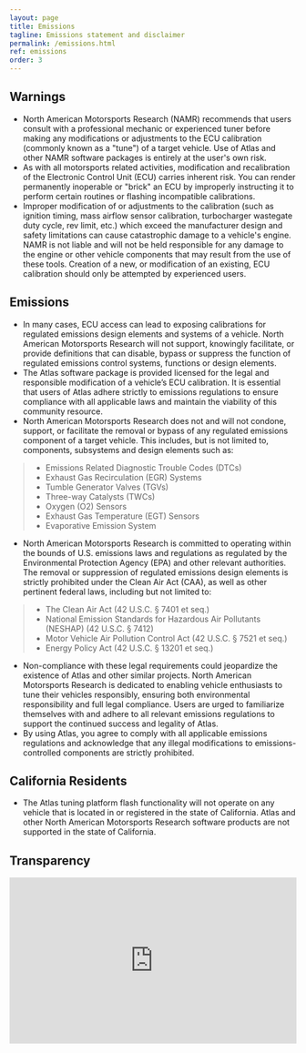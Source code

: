 ```yaml
---
layout: page
title: Emissions
tagline: Emissions statement and disclaimer
permalink: /emissions.html
ref: emissions
order: 3
---
```


## Warnings
* North American Motorsports Research (NAMR) recommends that users consult with a professional mechanic or experienced tuner before making any modifications or adjustments to the ECU calibration (commonly known as a "tune") of a target vehicle. Use of Atlas and other NAMR software packages is entirely at the user's own risk.
* As with all motorsports related activities, modification and recalibration of the Electronic Control Unit (ECU) carries inherent risk. You can render permanently inoperable or "brick" an ECU by improperly instructing it to perform certain routines or flashing incompatible calibrations.
* Improper modification of or adjustments to the calibration (such as ignition timing, mass airflow sensor calibration, turbocharger wastegate duty cycle, rev limit, etc.) which exceed the manufacturer design and safety limitations can cause catastrophic damage to a vehicle's engine. NAMR is not liable and will not be held responsible for any damage to the engine or other vehicle components that may result from the use of these tools. Creation of a new, or modification of an existing, ECU calibration should only be attempted by experienced users.

## Emissions
* In many cases, ECU access can lead to exposing calibrations for regulated emissions design elements and systems of a vehicle. North American Motorsports Research will not support, knowingly facilitate, or provide definitions that can disable, bypass or suppress the function of regulated emissions control systems, functions or design elements.
* The Atlas software package is provided licensed for the legal and responsible modification of a vehicle’s ECU calibration. It is essential that users of Atlas adhere strictly to emissions regulations to ensure compliance with all applicable laws and maintain the viability of this community resource.
* North American Motorsports Research does not and will not condone, support, or facilitate the removal or bypass of any regulated emissions component of a target vehicle. This includes, but is not limited to, components, subsystems and design elements such as:

> - Emissions Related Diagnostic Trouble Codes (DTCs)
> - Exhaust Gas Recirculation (EGR) Systems
> - Tumble Generator Valves (TGVs)
> - Three-way Catalysts (TWCs)
> - Oxygen (O2) Sensors
> - Exhaust Gas Temperature (EGT) Sensors
> - Evaporative Emission System

* North American Motorsports Research is committed to operating within the bounds of U.S. emissions laws and regulations as regulated by the Environmental Protection Agency (EPA) and other relevant authorities. The removal or suppression of regulated emissions design elements is strictly prohibited under the Clean Air Act (CAA), as well as other pertinent federal laws, including but not limited to:

> - The Clean Air Act (42 U.S.C. § 7401 et seq.)
> - National Emission Standards for Hazardous Air Pollutants (NESHAP) (42 U.S.C. § 7412)
> - Motor Vehicle Air Pollution Control Act (42 U.S.C. § 7521 et seq.)
> - Energy Policy Act (42 U.S.C. § 13201 et seq.)

* Non-compliance with these legal requirements could jeopardize the existence of Atlas and other similar projects. North American Motorsports Research is dedicated to enabling vehicle enthusiasts to tune their vehicles responsibly, ensuring both environmental responsibility and full legal compliance. Users are urged to familiarize themselves with and adhere to all relevant emissions regulations to support the continued success and legality of Atlas.
* By using Atlas, you agree to comply with all applicable emissions regulations and acknowledge that any illegal modifications to emissions-controlled components are strictly prohibited.

## California Residents
* The Atlas tuning platform flash functionality will not operate on any vehicle that is located in or registered in the state of California. Atlas and other North American Motorsports Research software products are not supported in the state of California. 

## Transparency

<iframe frameborder="0" scrolling="no" style="width:100%; height:292px;" allow="clipboard-write" src="https://emgithub.com/iframe.html?target=https%3A%2F%2Fgithub.com%2Fatlas-tuning%2Fatlas-public%2Fblob%2Fmain%2Fdocs%2Fcanary.txt&style=base16%2Fsolarized-light&type=code&showBorder=on&showFullPath=on"></iframe>
